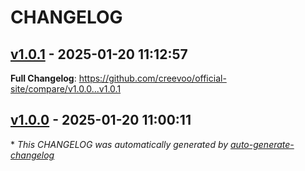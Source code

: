 # CHANGELOG

## [v1.0.1](https://github.com/creevoo/official-site/releases/tag/v1.0.1) - 2025-01-20 11:12:57

**Full Changelog**: https://github.com/creevoo/official-site/compare/v1.0.0...v1.0.1

## [v1.0.0](https://github.com/creevoo/official-site/releases/tag/v1.0.0) - 2025-01-20 11:00:11

\* _This CHANGELOG was automatically generated by [auto-generate-changelog](https://github.com/BobAnkh/auto-generate-changelog)_
